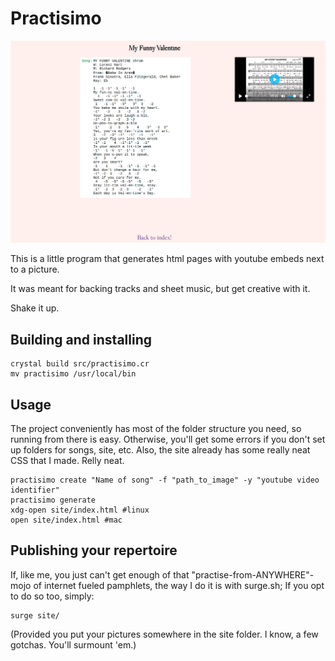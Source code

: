 # Practisimo

![](screenshot.png)

This is a little program that generates html pages with youtube embeds next to a picture.

It was meant for backing tracks and sheet music, but get creative with it.

Shake it up.

## Building and installing

```
crystal build src/practisimo.cr
mv practisimo /usr/local/bin
```

## Usage

The project conveniently has most of the folder structure you need, so running from there is easy. Otherwise, you'll get some errors if you don't set up folders for songs, site, etc. Also, the site already has some really neat CSS that I made. Relly neat.

```
practisimo create "Name of song" -f "path_to_image" -y "youtube video identifier"
practisimo generate
xdg-open site/index.html #linux
open site/index.html #mac
```

## Publishing your repertoire

If, like me, you just can't get enough of that "practise-from-ANYWHERE"-mojo of internet fueled pamphlets, the way I do it is with surge.sh; If you opt to do so too, simply:

```
surge site/
```

 (Provided you put your pictures somewhere in the site folder. I know, a few gotchas. You'll surmount 'em.)
